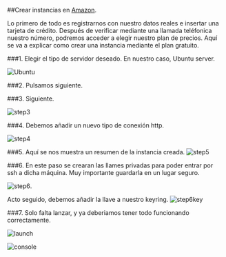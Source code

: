 ##Crear instancias en [Amazon](https://aws.amazon.com/es/).

Lo primero de todo es registrarnos con nuestro datos reales e insertar una tarjeta de crédito.
Después de verificar mediante una llamada teléfonica nuestro número, podremos acceder a elegir nuestro plan de precios.
Aquí se va a explicar como crear una instancia mediante el plan gratuito.

###1. Elegir el tipo de servidor deseado. En nuestro caso, Ubuntu server.

![Ubuntu](https://i.gyazo.com/ce1d247eecff5577746d345da0aa42df.png)

###2. Pulsamos siguiente.

###3. Siguiente.

![step3](https://i.gyazo.com/0e26bb3b025619d699a0a75126869fc6.png)

###4. Debemos añadir un nuevo tipo de conexión http.

![step4](https://i.gyazo.com/991df473306f07ff6591d194be34b47c.png)

###5. Aquí se nos muestra un resumen de la instancia creada.
![step5](https://i.gyazo.com/cfdf8a95ccd6cd251a84aead3fad62ee.png)

###6. En este paso se crearan las llames privadas para poder entrar por ssh a dicha máquina. Muy importante guardarla en un lugar seguro.

![step6](https://i.gyazo.com/d33b989c1f84164f7330f7e5b92e569c.png).

Acto seguido, debemos añadir la llave a nuestro keyring.
![step6key](https://i.gyazo.com/f59590fb8662ef64d0db24e5bf1d52b8.png)

###7. Solo falta lanzar, y ya deberiamos tener todo funcionando correctamente.

![launch](https://i.gyazo.com/d629be66ef0d645633e57fc295bdc363.png)

![console](https://i.gyazo.com/01620cfeb85556c3d1b5b2da371cd937.png)



![]()
![]()
![]()
![]()

